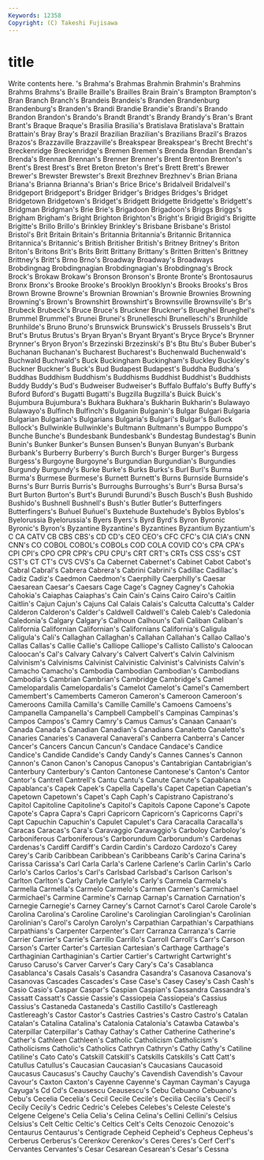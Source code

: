 ```yaml
---
Keywords: 12358 
Copyright: (C) Takeshi Fujisawa
---
```


# title

Write contents here.
's Brahma's Brahmas Brahmin Brahmin's Brahmins Brahms Brahms's Braille Braille's
Brailles Brain Brain's Brampton Brampton's Bran Branch Branch's Brandeis Brandeis's
Branden Brandenburg Brandenburg's Branden's Brandi Brandie Brandie's Brandi's Brando Brandon
Brandon's Brando's Brandt Brandt's Brandy Brandy's Bran's Brant Brant's Braque
Braque's Brasilia Brasilia's Bratislava Bratislava's Brattain Brattain's Bray Bray's Brazil
Brazilian Brazilian's Brazilians Brazil's Brazos Brazos's Brazzaville Brazzaville's Breakspear Breakspear's
Brecht Brecht's Breckenridge Breckenridge's Bremen Bremen's Brenda Brendan Brendan's Brenda's
Brennan Brennan's Brenner Brenner's Brent Brenton Brenton's Brent's Brest Brest's
Bret Breton Breton's Bret's Brett Brett's Brewer Brewer's Brewster Brewster's
Brexit Brezhnev Brezhnev's Brian Briana Briana's Brianna Brianna's Brian's Brice
Brice's Bridalveil Bridalveil's Bridgeport Bridgeport's Bridger Bridger's Bridges Bridges's Bridget
Bridgetown Bridgetown's Bridget's Bridgett Bridgette Bridgette's Bridgett's Bridgman Bridgman's Brie
Brie's Brigadoon Brigadoon's Briggs Briggs's Brigham Brigham's Bright Brighton Brighton's
Bright's Brigid Brigid's Brigitte Brigitte's Brillo Brillo's Brinkley Brinkley's Brisbane
Brisbane's Bristol Bristol's Brit Britain Britain's Britannia Britannia's Britannic Britannica
Britannica's Britannic's British Britisher British's Britney Britney's Briton Briton's Britons
Brit's Brits Britt Brittany Brittany's Britten Britten's Brittney Brittney's Britt's
Brno Brno's Broadway Broadway's Broadways Brobdingnag Brobdingnagian Brobdingnagian's Brobdingnag's Brock
Brock's Brokaw Brokaw's Bronson Bronson's Bronte Bronte's Brontosaurus Bronx Bronx's
Brooke Brooke's Brooklyn Brooklyn's Brooks Brooks's Bros Brown Browne Browne's
Brownian Brownian's Brownie Brownies Browning Browning's Brown's Brownshirt Brownshirt's Brownsville
Brownsville's Br's Brubeck Brubeck's Bruce Bruce's Bruckner Bruckner's Brueghel Brueghel's
Brummel Brummel's Brunei Brunei's Brunelleschi Brunelleschi's Brunhilde Brunhilde's Bruno Bruno's
Brunswick Brunswick's Brussels Brussels's Brut Brut's Brutus Brutus's Bryan Bryan's
Bryant Bryant's Bryce Bryce's Brynner Brynner's Bryon Bryon's Brzezinski Brzezinski's
B's Btu Btu's Buber Buber's Buchanan Buchanan's Bucharest Bucharest's Buchenwald
Buchenwald's Buchwald Buchwald's Buck Buckingham Buckingham's Buckley Buckley's Buckner Buckner's
Buck's Bud Budapest Budapest's Buddha Buddha's Buddhas Buddhism Buddhism's Buddhisms
Buddhist Buddhist's Buddhists Buddy Buddy's Bud's Budweiser Budweiser's Buffalo Buffalo's
Buffy Buffy's Buford Buford's Bugatti Bugatti's Bugzilla Bugzilla's Buick Buick's
Bujumbura Bujumbura's Bukhara Bukhara's Bukharin Bukharin's Bulawayo Bulawayo's Bulfinch Bulfinch's
Bulganin Bulganin's Bulgar Bulgari Bulgaria Bulgarian Bulgarian's Bulgarians Bulgaria's Bulgari's
Bulgar's Bullock Bullock's Bullwinkle Bullwinkle's Bultmann Bultmann's Bumppo Bumppo's Bunche
Bunche's Bundesbank Bundesbank's Bundestag Bundestag's Bunin Bunin's Bunker Bunker's Bunsen
Bunsen's Bunyan Bunyan's Burbank Burbank's Burberry Burberry's Burch Burch's Burger
Burger's Burgess Burgess's Burgoyne Burgoyne's Burgundian Burgundian's Burgundies Burgundy Burgundy's
Burke Burke's Burks Burks's Burl Burl's Burma Burma's Burmese Burmese's
Burnett Burnett's Burns Burnside Burnside's Burns's Burr Burris Burris's Burroughs
Burroughs's Burr's Bursa Bursa's Burt Burton Burton's Burt's Burundi Burundi's
Busch Busch's Bush Bushido Bushido's Bushnell Bushnell's Bush's Butler Butler's
Butterfingers Butterfingers's Buñuel Buñuel's Buxtehude Buxtehude's Byblos Byblos's Byelorussia Byelorussia's
Byers Byers's Byrd Byrd's Byron Byronic Byronic's Byron's Byzantine Byzantine's
Byzantines Byzantium Byzantium's C CA CATV CB CBS CBS's CD
CD's CEO CEO's CFC CFC's CIA CIA's CNN CNN's CO
COBOL COBOL's COBOLs COD COLA COVID CO's CPA CPA's CPI
CPI's CPO CPR CPR's CPU CPU's CRT CRT's CRTs CSS
CSS's CST CST's CT CT's CVS CVS's Ca Cabernet Cabernet's
Cabinet Cabot Cabot's Cabral Cabral's Cabrera Cabrera's Cabrini Cabrini's Cadillac
Cadillac's Cadiz Cadiz's Caedmon Caedmon's Caerphilly Caerphilly's Caesar Caesarean Caesar's
Caesars Cage Cage's Cagney Cagney's Cahokia Cahokia's Caiaphas Caiaphas's Cain
Cain's Cains Cairo Cairo's Caitlin Caitlin's Cajun Cajun's Cajuns Cal
Calais Calais's Calcutta Calcutta's Calder Calderon Calderon's Calder's Caldwell Caldwell's
Caleb Caleb's Caledonia Caledonia's Calgary Calgary's Calhoun Calhoun's Cali Caliban
Caliban's California Californian Californian's Californians California's Caligula Caligula's Cali's Callaghan
Callaghan's Callahan Callahan's Callao Callao's Callas Callas's Callie Callie's Calliope
Calliope's Callisto Callisto's Caloocan Caloocan's Cal's Calvary Calvary's Calvert Calvert's
Calvin Calvinism Calvinism's Calvinisms Calvinist Calvinistic Calvinist's Calvinists Calvin's Camacho
Camacho's Cambodia Cambodian Cambodian's Cambodians Cambodia's Cambrian Cambrian's Cambridge Cambridge's
Camel Camelopardalis Camelopardalis's Camelot Camelot's Camel's Camembert Camembert's Camemberts Cameron
Cameron's Cameroon Cameroon's Cameroons Camilla Camilla's Camille Camille's Camoens Camoens's
Campanella Campanella's Campbell Campbell's Campinas Campinas's Campos Campos's Camry Camry's
Camus Camus's Canaan Canaan's Canada Canada's Canadian Canadian's Canadians Canaletto
Canaletto's Canaries Canaries's Canaveral Canaveral's Canberra Canberra's Cancer Cancer's Cancers
Cancun Cancun's Candace Candace's Candice Candice's Candide Candide's Candy Candy's
Cannes Cannes's Cannon Cannon's Canon Canon's Canopus Canopus's Cantabrigian Cantabrigian's
Canterbury Canterbury's Canton Cantonese Cantonese's Canton's Cantor Cantor's Cantrell Cantrell's
Cantu Cantu's Canute Canute's Capablanca Capablanca's Capek Capek's Capella Capella's
Capet Capetian Capetian's Capetown Capetown's Capet's Caph Caph's Capistrano Capistrano's
Capitol Capitoline Capitoline's Capitol's Capitols Capone Capone's Capote Capote's Capra
Capra's Capri Capricorn Capricorn's Capricorns Capri's Capt Capuchin Capuchin's Capulet
Capulet's Cara Caracalla Caracalla's Caracas Caracas's Cara's Caravaggio Caravaggio's Carboloy
Carboloy's Carboniferous Carboniferous's Carborundum Carborundum's Cardenas Cardenas's Cardiff Cardiff's Cardin
Cardin's Cardozo Cardozo's Carey Carey's Carib Caribbean Caribbean's Caribbeans Carib's
Carina Carina's Carissa Carissa's Carl Carla Carla's Carlene Carlene's Carlin
Carlin's Carlo Carlo's Carlos Carlos's Carl's Carlsbad Carlsbad's Carlson Carlson's
Carlton Carlton's Carly Carlyle Carlyle's Carly's Carmela Carmela's Carmella Carmella's
Carmelo Carmelo's Carmen Carmen's Carmichael Carmichael's Carmine Carmine's Carnap Carnap's
Carnation Carnation's Carnegie Carnegie's Carney Carney's Carnot Carnot's Carol Carole
Carole's Carolina Carolina's Caroline Caroline's Carolingian Carolingian's Carolinian Carolinian's Carol's
Carolyn Carolyn's Carpathian Carpathian's Carpathians Carpathians's Carpenter Carpenter's Carr Carranza
Carranza's Carrie Carrier Carrier's Carrie's Carrillo Carrillo's Carroll Carroll's Carr's
Carson Carson's Carter Carter's Cartesian Cartesian's Carthage Carthage's Carthaginian Carthaginian's
Cartier Cartier's Cartwright Cartwright's Caruso Caruso's Carver Carver's Cary Cary's
Ca's Casablanca Casablanca's Casals Casals's Casandra Casandra's Casanova Casanova's Casanovas
Cascades Cascades's Case Case's Casey Casey's Cash Cash's Casio Casio's
Caspar Caspar's Caspian Caspian's Cassandra Cassandra's Cassatt Cassatt's Cassie Cassie's
Cassiopeia Cassiopeia's Cassius Cassius's Castaneda Castaneda's Castillo Castillo's Castlereagh Castlereagh's
Castor Castor's Castries Castries's Castro Castro's Catalan Catalan's Catalina Catalina's
Catalonia Catalonia's Catawba Catawba's Caterpillar Caterpillar's Cathay Cathay's Cather Catherine
Catherine's Cather's Cathleen Cathleen's Catholic Catholicism Catholicism's Catholicisms Catholic's Catholics
Cathryn Cathryn's Cathy Cathy's Catiline Catiline's Cato Cato's Catskill Catskill's
Catskills Catskills's Catt Catt's Catullus Catullus's Caucasian Caucasian's Caucasians Caucasoid
Caucasus Caucasus's Cauchy Cauchy's Cavendish Cavendish's Cavour Cavour's Caxton Caxton's
Cayenne Cayenne's Cayman Cayman's Cayuga Cayuga's Cd Cd's Ceausescu Ceausescu's
Cebu Cebuano Cebuano's Cebu's Cecelia Cecelia's Cecil Cecile Cecile's Cecilia
Cecilia's Cecil's Cecily Cecily's Cedric Cedric's Celebes Celebes's Celeste Celeste's
Celgene Celgene's Celia Celia's Celina Celina's Cellini Cellini's Celsius Celsius's
Celt Celtic Celtic's Celtics Celt's Celts Cenozoic Cenozoic's Centaurus Centaurus's
Centigrade Cepheid Cepheid's Cepheus Cepheus's Cerberus Cerberus's Cerenkov Cerenkov's Ceres
Ceres's Cerf Cerf's Cervantes Cervantes's Cesar Cesarean Cesarean's Cesar's Cessna
